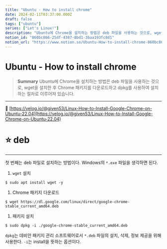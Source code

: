 ```yaml
---
title: "Ubuntu - How to install chrome"
date: 2024-02-11T03:37:00.000Z
draft: false
tags: ["ubuntu"]
series: ["Let's Linux!"]
description: "Ubuntu에 Chrome을 설치하는 방법은 deb 파일을 사용하는 것으로, wget을 설치한 후 Chrome 패키지를 다운로드하고 dpkg를 사용하여 설치하는 절차로 이루어져 있습니다."
notion_id: "860bc866-25df-4387-8bd1-3baa193fc8d1"
notion_url: "https://www.notion.so/Ubuntu-How-to-install-chrome-860bc86625df43878bd13baa193fc8d1"
---
```


# Ubuntu - How to install chrome

> **Summary**
> Ubuntu에 Chrome을 설치하는 방법은 deb 파일을 사용하는 것으로, wget을 설치한 후 Chrome 패키지를 다운로드하고 dpkg를 사용하여 설치하는 절차로 이루어져 있습니다.

---

🔗 [https://velog.io/@given53/Linux-How-to-Install-Google-Chrome-on-Ubuntu-22.04](https://velog.io/@given53/Linux-How-to-Install-Google-Chrome-on-Ubuntu-22.04)

# ⭐ deb

---

첫 번째는 deb 파일로 설치하는 방법이다. Windows의 `*.exe` 파일을 생각하면 된다.

1. `wget` 설치
```shell
$ sudo apt install wget -y
```

1. Chrome 패키지 다운로드
```shell
$ wget https://dl.google.com/linux/direct/google-chrome-stable_current_amd64.deb
```

1. 패키지 설치
```shell
$ sudo dpkg -i ./google-chrome-stable_current_amd64.deb
```

`dpkg`는 데비안 패키지 관리 소프트웨어로서 `*.deb` 파일의 설치, 삭제, 정보 제공을 위해 사용한다. `-i`는 install을 뜻하는 옵션이다.

